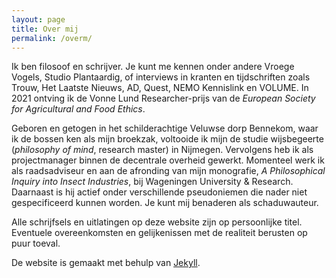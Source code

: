 ```yaml
---
layout: page
title: Over mij
permalink: /overm/
---
```

Ik ben filosoof en schrijver. Je kunt me kennen onder andere Vroege Vogels, Studio Plantaardig, of interviews in kranten en tijdschriften zoals Trouw, Het Laatste Nieuws, AD, Quest, NEMO Kennislink en VOLUME. In 2021 ontving ik de Vonne Lund Researcher-prijs van de *European Society for Agricultural and Food Ethics*.

Geboren en getogen in het schilderachtige Veluwse dorp Bennekom, waar ik de bossen ken als mijn broekzak, voltooide ik mijn de studie wijsbegeerte (*philosophy of mind*, research master) in Nijmegen. Vervolgens heb ik als projectmanager binnen de decentrale overheid gewerkt. Momenteel werk ik als raadsadviseur en aan de afronding van mijn monografie, *A Philosophical Inquiry into Insect Industries*, bij Wageningen University & Research. Daarnaast is hij actief onder verschillende pseudoniemen die nader niet gespecificeerd kunnen worden. Je kunt mij benaderen als schaduwauteur.

Alle schrijfsels en uitlatingen op deze website zijn op persoonlijke titel. Eventuele overeenkomsten en gelijkenissen met de realiteit berusten op puur toeval.

De website is gemaakt met behulp van [Jekyll](https://jekyllrb.com/).

